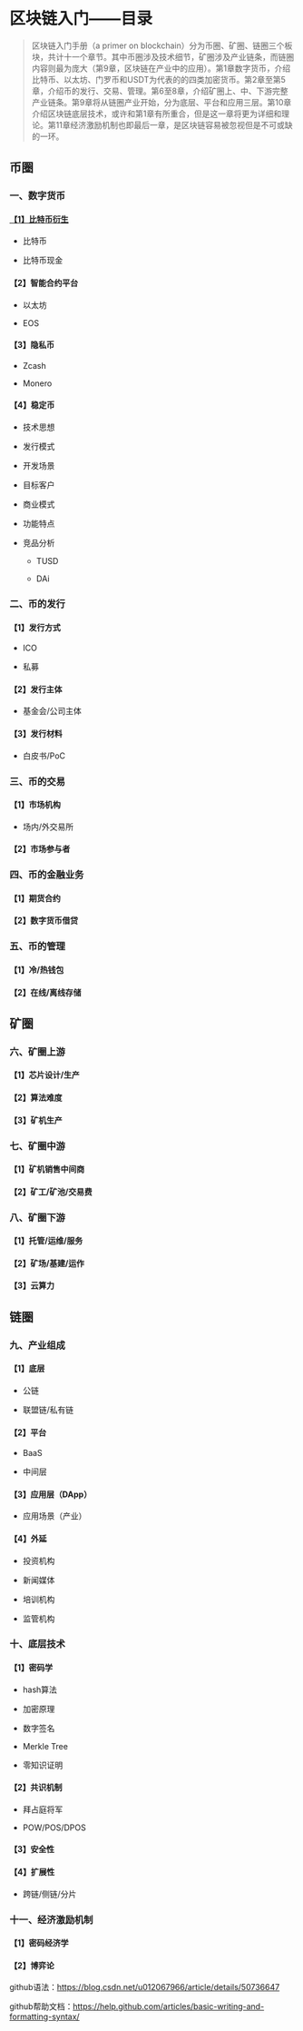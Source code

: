 # 区块链入门——目录

>区块链入门手册（a primer on blockchain）分为币圈、矿圈、链圈三个板块，共计十一个章节。其中币圈涉及技术细节，矿圈涉及产业链条，而链圈内容则最为庞大（第9章，区块链在产业中的应用）。第1章数字货币，介绍比特币、以太坊、门罗币和USDT为代表的的四类加密货币。第2章至第5章，介绍币的发行、交易、管理。第6至8章，介绍矿圈上、中、下游完整产业链条。第9章将从链圈产业开始，分为底层、平台和应用三层。第10章介绍区块链底层技术，或许和第1章有所重合，但是这一章将更为详细和理论。第11章经济激励机制也即最后一章，是区块链容易被忽视但是不可或缺的一环。

## 币圈

### 一、数字货币

#### [【1】比特币衍生](https://github.com/pecuniant/Blockchain-for-beginners/blob/master/Chapter%201%20Cryptocurrencies.md)

* 比特币

* 比特币现金
  
#### 【2】智能合约平台

* 以太坊

* EOS

#### 【3】隐私币

* Zcash

* Monero

#### 【4】稳定币

* 技术思想

* 发行模式

* 开发场景

* 目标客户

* 商业模式

* 功能特点

* 竞品分析

  * TUSD
  
  * DAi

### 二、币的发行

#### 【1】发行方式

* ICO

* 私募
  
#### 【2】发行主体

* 基金会/公司主体
  
#### 【3】发行材料

* 白皮书/PoC

### 三、币的交易

#### 【1】市场机构

* 场内/外交易所

#### 【2】市场参与者

### 四、币的金融业务

#### 【1】期货合约

#### 【2】数字货币借贷

### 五、币的管理

#### 【1】冷/热钱包

#### 【2】在线/离线存储

## 矿圈

### 六、矿圈上游

#### 【1】芯片设计/生产

#### 【2】算法难度
  
#### 【3】矿机生产
  
### 七、矿圈中游

#### 【1】矿机销售中间商
  
#### 【2】矿工/矿池/交易费
  
### 八、矿圈下游

#### 【1】托管/运维/服务
  
#### 【2】矿场/基建/运作
  
#### 【3】云算力

## 链圈

### 九、产业组成

#### 【1】底层

* 公链

* 联盟链/私有链
 
#### 【2】平台

* BaaS

* 中间层
 
#### 【3】应用层（DApp）

* 应用场景（产业）

#### 【4】外延

* 投资机构

* 新闻媒体

* 培训机构

* 监管机构

### 十、底层技术

#### 【1】密码学

* hash算法

* 加密原理

* 数字签名

* Merkle Tree

* 零知识证明
 
#### 【2】共识机制

* 拜占庭将军

* POW/POS/DPOS

#### 【3】安全性

#### 【4】扩展性

* 跨链/侧链/分片
 
### 十一、经济激励机制

#### 【1】密码经济学
 
#### 【2】博弈论


github语法：https://blog.csdn.net/u012067966/article/details/50736647

github帮助文档：https://help.github.com/articles/basic-writing-and-formatting-syntax/
